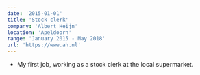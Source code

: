 ```yaml
---
date: '2015-01-01'
title: 'Stock clerk'
company: 'Albert Heijn'
location: 'Apeldoorn'
range: 'January 2015 - May 2018'
url: 'https://www.ah.nl'
---
```


- My first job, working as a stock clerk at the local supermarket.
